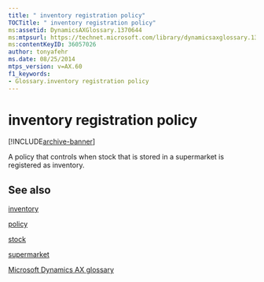```yaml
---
title: " inventory registration policy"
TOCTitle: " inventory registration policy"
ms:assetid: DynamicsAXGlossary.1370644
ms:mtpsurl: https://technet.microsoft.com/library/dynamicsaxglossary.1370644(v=AX.60)
ms:contentKeyID: 36057026
author: tonyafehr
ms.date: 08/25/2014
mtps_version: v=AX.60
f1_keywords:
- Glossary.inventory registration policy
---
```


# inventory registration policy


[!INCLUDE[archive-banner](includes/archive-banner.md)]

A policy that controls when stock that is stored in a supermarket is registered as inventory.

## See also

[inventory](inventory.md)

[policy](policy.md)

[stock](stock.md)

[supermarket](supermarket.md)

[Microsoft Dynamics AX glossary](glossary/microsoft-dynamics-ax-glossary.md)

  


